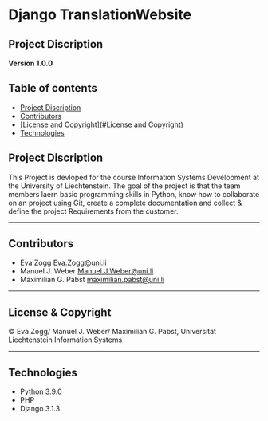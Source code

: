 # Django TranslationWebsite
## Project Discription

**Version 1.0.0**

## Table of contents

* [Project Discription](#project-discription)
* [Contributors](#Contributors)
* [License and Copyright](#License and Copyright)
* [Technologies](#Technologies)

## Project Discription
This Project is devloped for the course Information Systems Development at the University of Liechtenstein. The goal of the project is that the team members laern basic programming skills in Python, know how to collaborate on an project using Git, create a complete documentation and collect & define the project Requirements from the customer.

---

## Contributors

  * Eva Zogg <Eva.Zogg@uni.li>
  * Manuel J. Weber <Manuel.J.Weber@uni.li>
  * Maximilian G. Pabst <maximilian.pabst@uni.li>

---

## License & Copyright

© Eva Zogg/ Manuel J. Weber/ Maximilian G. Pabst, Universität Liechtenstein Information Systems

---

## Technologies
  * Python 3.9.0
  * PHP
  * Django 3.1.3



